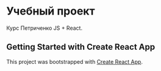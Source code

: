 # Учебный проект

Курс Петриченко JS + React. 

## Getting Started with Create React App

This project was bootstrapped with [Create React App](https://github.com/facebook/create-react-app).

